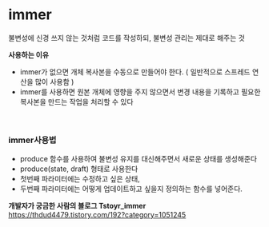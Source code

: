 # immer
불변성에 신경 쓰지 않는 것처럼 코드를 작성하되, 불변성 관리는 제대로 해주는 것<br>
<be>

**사용하는 이유**<br>
- immer가 없으면 개체 복사본을 수동으로 만들어야 한다. ( 일반적으로 스프레드 연산을 많이 사용함 )
- immer를 사용하면 원본 개체에 영향을 주지 않으면서 변경 내용을 기록하고 필요한 복사본을 만드는 작업을 처리할 수 있다
<br>

### immer사용법
- produce 함수를 사용하여 불변성 유지를 대신해주면서 새로운 상태를 생성해준다
- produce(state, draft) 형태로 사용한다
- 첫번째 파라미터에는 수정하고 싶은 상태,
- 두번째 파라미터에는 어떻게 업데이트하고 싶을지 정의하는 함수를 넣어준다.


**개발자가 궁금한 사람의 블로그 Tstoyr_immer<br>**
https://thdud4479.tistory.com/192?category=1051245<br>
